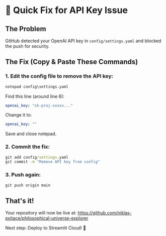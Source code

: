 # 🔧 Quick Fix for API Key Issue

## The Problem
GitHub detected your OpenAI API key in `config/settings.yaml` and blocked the push for security.

## The Fix (Copy & Paste These Commands)

### 1. Edit the config file to remove the API key:
```cmd
notepad config\settings.yaml
```

Find this line (around line 6):
```yaml
openai_key: "sk-proj-xxxxx..."
```

Change it to:
```yaml
openai_key: ""
```

Save and close notepad.

### 2. Commit the fix:
```cmd
git add config/settings.yaml
git commit -m "Remove API key from config"
```

### 3. Push again:
```cmd
git push origin main
```

## That's it! 

Your repository will now be live at:
https://github.com/niklas-exitace/philosophical-universe-explorer

Next step: Deploy to Streamlit Cloud! 🚀